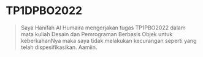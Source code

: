 # TP1DPBO2022
> Saya Hanifah Al Humaira mengerjakan tugas TP1PBO2022 dalam mata kuliah Desain dan Pemrograman Berbasis Objek untuk keberkahanNya maka saya tidak melakukan kecurangan seperti yang telah dispesifikasikan. Aamiin.
